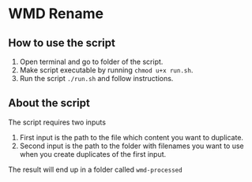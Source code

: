 # WMD Rename

## How to use the script
1. Open terminal and go to folder of the script.
1. Make script executable by running `chmod u+x run.sh`.
1. Run the script `./run.sh` and follow instructions.

## About the script
The script requires two inputs
1. First input is the path to the file which content you want to duplicate.
1. Second input is the path to the folder with filenames you want to use when you create duplicates of the first input.

The result will end up in a folder called `wmd-processed`
